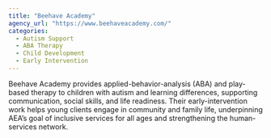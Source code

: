 ```yaml
---
title: "Beehave Academy"
agency_url: "https://www.beehaveacademy.com/"
categories:
  - Autism Support
  - ABA Therapy
  - Child Development
  - Early Intervention
---
```

Beehave Academy provides applied-behavior-analysis (ABA) and play-based therapy to children with autism and learning differences, supporting communication, social skills, and life readiness. Their early-intervention work helps young clients engage in community and family life, underpinning AEA’s goal of inclusive services for all ages and strengthening the human-services network.
